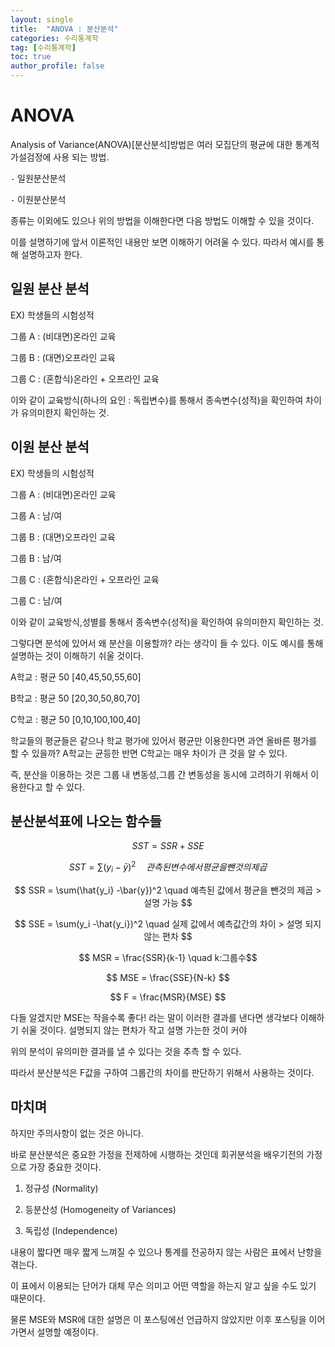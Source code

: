 ```yaml
---
layout: single
title:  "ANOVA : 분산분석"
categories: 수리통계학
tag: [수리통계학]
toc: true
author_profile: false
---
```


<head>
  <style>
    table.dataframe {
      white-space: normal;
      width: 100%;
      height: 240px;
      display: block;
      overflow: auto;
      font-family: Arial, sans-serif;
      font-size: 0.9rem;
      line-height: 20px;
      text-align: center;
      border: 0px !important;
    }

    table.dataframe th {
      text-align: center;
      font-weight: bold;
      padding: 8px;
    }

    table.dataframe td {
      text-align: center;
      padding: 8px;
    }

    table.dataframe tr:hover {
      background: #b8d1f3; 
    }

    .output_prompt {
      overflow: auto;
      font-size: 0.9rem;
      line-height: 1.45;
      border-radius: 0.3rem;
      -webkit-overflow-scrolling: touch;
      padding: 0.8rem;
      margin-top: 0;
      margin-bottom: 15px;
      font: 1rem Consolas, "Liberation Mono", Menlo, Courier, monospace;
      color: $code-text-color;
      border: solid 1px $border-color;
      border-radius: 0.3rem;
      word-break: normal;
      white-space: pre;
    }

  .dataframe tbody tr th:only-of-type {
      vertical-align: middle;
  }

  .dataframe tbody tr th {
      vertical-align: top;
  }

  .dataframe thead th {
      text-align: center !important;
      padding: 8px;
  }

  .page__content p {
      margin: 0 0 0px !important;
  }

  .page__content p > strong {
    font-size: 0.8rem !important;
  }

  </style>
</head>


# ANOVA


Analysis of Variance(ANOVA)[분산분석]방법은 여러 모집단의 평균에 대한 통계적 가설검정에 사용 되는 방법.


`-` 일원분산분석



`-` 이원분산분석



종류는 이외에도 있으나 위의 방법을 이해한다면 다음 방법도 이해할 수 있을 것이다.


이를 설명하기에 앞서 이론적인 내용만 보면 이해하기 어려울 수 있다. 따라서 예시를 통해 설명하고자 한다.


## 일원 분산 분석 



EX) 학생들의 시험성적



그룹 A : (비대면)온라인 교육



그룹 B : (대면)오프라인 교육



그룹 C : (혼합식)온라인 + 오프라인 교육 



이와 같이 교육방식(하나의 요인 : 독립변수)를 통해서 종속변수(성적)을 확인하여 차이가 유의미한지 확인하는 것.


## 이원 분산 분석 



EX) 학생들의 시험성적



그룹 A : (비대면)온라인 교육 

그룹 A : 남/여



그룹 B : (대면)오프라인 교육

그룹 B : 남/여



그룹 C : (혼합식)온라인 + 오프라인 교육 

그룹 C : 남/여



이와 같이 교육방식,성별를 통해서 종속변수(성적)을 확인하여 유의미한지 확인하는 것.



그렇다면 분석에 있어서 왜 분산을 이용할까? 라는 생각이 들 수 있다. 이도 예시를 통해 설명하는 것이 이해하기 쉬울 것이다.


A학교 : 평균 50  [40,45,50,55,60]



B학교 : 평균 50  [20,30,50,80,70]



C학교 : 평균 50  [0,10,100,100,40]



학교들의 평균들은 같으나 학교 평가에 있어서 평균만 이용한다면 과연 올바른 평가를 할 수 있을까? A학교는 균등한 반면 C학교는 매우 차이가 큰 것을 알 수 있다.



즉, 분산을 이용하는 것은 그룹 내 변동성,그룹 간 변동성을 동시에 고려하기 위해서 이용한다고 할 수 있다.


## 분산분석표에 나오는 함수들


$$ SST = SSR + SSE $$ 



$$ SST = \sum(y_i -\bar{y})^2 \quad 관측된 변수에서 평균을 뺀 것의 제곱 $$ 



$$ SSR = \sum(\hat{y_i} -\bar{y})^2 \quad 예측된 값에서 평균을 뺀것의 제곱 > 설명 가능 $$ 



$$ SSE = \sum(y_i -\hat{y_i})^2 \quad 실제 값에서 예측값간의 차이 > 설명 되지 않는 편차 $$ 


$$ MSR = \frac{SSR}{k-1} \quad k:그룹수$$





$$ MSE = \frac{SSE}{N-k} $$



$$ F = \frac{MSR}{MSE} $$


다들 알겠지만 MSE는 작을수록 좋다! 라는 말이 이러한 결과를 낸다면 생각보다 이해하기 쉬울 것이다. 설명되지 않는 편차가 작고 설명 가는한 것이 커야



위의 분석이 유의미한 결과를 낼 수 있다는 것을 추측 할 수 있다.



따라서 분산분석은 F값을 구하여 그룹간의 차이를 판단하기 위해서 사용하는 것이다.


## 마치며


하지만 주의사항이 없는 것은 아니다.



바로 분산분석은 중요한 가정을 전제하에 시행하는 것인데 회귀분석을 배우기전의 가정으로 가장 중요한 것이다.



1. 정규성 (Normality)



2. 등분산성 (Homogeneity of Variances)



3. 독립성 (Independence)


내용이 짧다면 매우 짧게 느껴질 수 있으나 통계를 전공하지 않는 사람은 표에서 난항을 겪는다.



이 표에서 이용되는 단어가 대체 무슨 의미고 어떤 역할을 하는지 알고 싶을 수도 있기 때문이다.



물론 MSE와 MSR에 대한 설명은 이 포스팅에선 언급하지 않았지만 이후 포스팅을 이어가면서 설명할 예정이다.



```python
```
